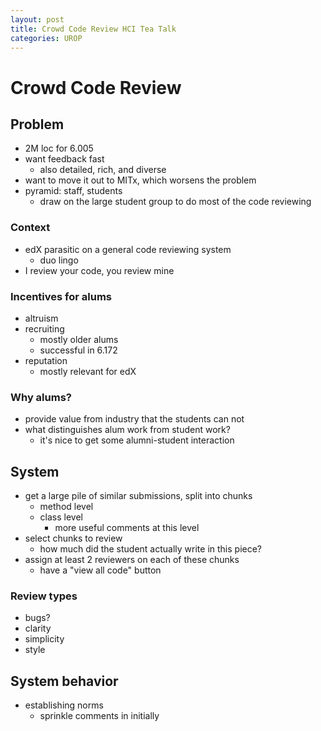```yaml
---
layout: post
title: Crowd Code Review HCI Tea Talk
categories: UROP
---
```


# Crowd Code Review

## Problem
- 2M loc for 6.005
- want feedback fast
	- also detailed, rich, and diverse
- want to move it out to MITx, which worsens the problem
- pyramid: staff, students
	- draw on the large student group to do most of the code reviewing

### Context
- edX parasitic on a general code reviewing system
	- duo lingo
- I review your code, you review mine

### Incentives for alums
- altruism
- recruiting
	- mostly older alums
	- successful in 6.172
- reputation
	- mostly relevant for edX

### Why alums?
- provide value from industry that the students can not
- what distinguishes alum work from student work?
	- it's nice to get some alumni-student interaction

## System
- get a large pile of similar submissions, split into chunks
	- method level
	- class level
		- more useful comments at this level
- select chunks to review
	- how much did the student actually write in this piece?
- assign at least 2 reviewers on each of these chunks
	- have a "view all code" button

### Review types
- bugs?
- clarity
- simplicity
- style

## System behavior
- establishing norms
	- sprinkle comments in initially
